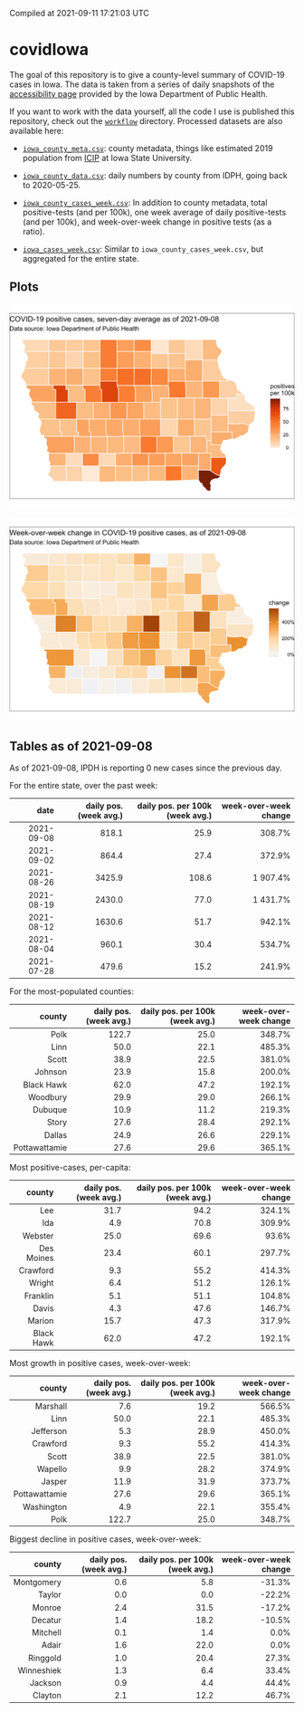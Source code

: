 Compiled at 2021-09-11 17:21:03 UTC

<!-- README.md is generated from README.Rmd. Please edit that file -->

# covidIowa

<!-- badges: start -->

<!-- badges: end -->

The goal of this repository is to give a county-level summary of
COVID-19 cases in Iowa. The data is taken from a series of daily
snapshots of the [accessibility
page](https://coronavirus.iowa.gov/pages/access) provided by the Iowa
Department of Public Health.

If you want to work with the data yourself, all the code I use is
published this repository, check out the [`workflow`](workflow)
directory. Processed datasets are also available here:

  - [`iowa_county_meta.csv`](https://raw.githubusercontent.com/ijlyttle/covidIowa/master/workflow/data/99-publish/iowa_county_meta.csv):
    county metadata, things like estimated 2019 population from
    [ICIP](https://www.icip.iastate.edu/tables/population/counties-estimates)
    at Iowa State University.

  - [`iowa_county_data.csv`](https://raw.githubusercontent.com/ijlyttle/covidIowa/master/workflow/data/99-publish/iowa_county_data.csv):
    daily numbers by county from IDPH, going back to 2020-05-25.

  - [`iowa_county_cases_week.csv`](https://raw.githubusercontent.com/ijlyttle/covidIowa/master/workflow/data/99-publish/iowa_county_data.csv):
    In addition to county metadata, total positive-tests (and per 100k),
    one week average of daily positive-tests (and per 100k), and
    week-over-week change in positive tests (as a ratio).

  - [`iowa_cases_week.csv`](https://raw.githubusercontent.com/ijlyttle/covidIowa/master/workflow/data/99-publish/iowa_cases_week.csv):
    Similar to `iowa_county_cases_week.csv`, but aggregated for the
    entire state.

## Plots

![](workflow/data/99-publish/iowa_cases.png)

![](workflow/data/99-publish/iowa_change.png)

## Tables as of 2021-09-08

As of 2021-09-08, IPDH is reporting 0 new cases since the previous day.

For the entire state, over the past week:

|       date | daily pos. (week avg.) | daily pos. per 100k (week avg.) | week-over-week change |
| ---------: | ---------------------: | ------------------------------: | --------------------: |
| 2021-09-08 |                  818.1 |                            25.9 |                308.7% |
| 2021-09-02 |                  864.4 |                            27.4 |                372.9% |
| 2021-08-26 |                 3425.9 |                           108.6 |              1 907.4% |
| 2021-08-19 |                 2430.0 |                            77.0 |              1 431.7% |
| 2021-08-12 |                 1630.6 |                            51.7 |                942.1% |
| 2021-08-04 |                  960.1 |                            30.4 |                534.7% |
| 2021-07-28 |                  479.6 |                            15.2 |                241.9% |

For the most-populated counties:

|        county | daily pos. (week avg.) | daily pos. per 100k (week avg.) | week-over-week change |
| ------------: | ---------------------: | ------------------------------: | --------------------: |
|          Polk |                  122.7 |                            25.0 |                348.7% |
|          Linn |                   50.0 |                            22.1 |                485.3% |
|         Scott |                   38.9 |                            22.5 |                381.0% |
|       Johnson |                   23.9 |                            15.8 |                200.0% |
|    Black Hawk |                   62.0 |                            47.2 |                192.1% |
|      Woodbury |                   29.9 |                            29.0 |                266.1% |
|       Dubuque |                   10.9 |                            11.2 |                219.3% |
|         Story |                   27.6 |                            28.4 |                292.1% |
|        Dallas |                   24.9 |                            26.6 |                229.1% |
| Pottawattamie |                   27.6 |                            29.6 |                365.1% |

Most positive-cases, per-capita:

|     county | daily pos. (week avg.) | daily pos. per 100k (week avg.) | week-over-week change |
| ---------: | ---------------------: | ------------------------------: | --------------------: |
|        Lee |                   31.7 |                            94.2 |                324.1% |
|        Ida |                    4.9 |                            70.8 |                309.9% |
|    Webster |                   25.0 |                            69.6 |                 93.6% |
| Des Moines |                   23.4 |                            60.1 |                297.7% |
|   Crawford |                    9.3 |                            55.2 |                414.3% |
|     Wright |                    6.4 |                            51.2 |                126.1% |
|   Franklin |                    5.1 |                            51.1 |                104.8% |
|      Davis |                    4.3 |                            47.6 |                146.7% |
|     Marion |                   15.7 |                            47.3 |                317.9% |
| Black Hawk |                   62.0 |                            47.2 |                192.1% |

Most growth in positive cases, week-over-week:

|        county | daily pos. (week avg.) | daily pos. per 100k (week avg.) | week-over-week change |
| ------------: | ---------------------: | ------------------------------: | --------------------: |
|      Marshall |                    7.6 |                            19.2 |                566.5% |
|          Linn |                   50.0 |                            22.1 |                485.3% |
|     Jefferson |                    5.3 |                            28.9 |                450.0% |
|      Crawford |                    9.3 |                            55.2 |                414.3% |
|         Scott |                   38.9 |                            22.5 |                381.0% |
|       Wapello |                    9.9 |                            28.2 |                374.9% |
|        Jasper |                   11.9 |                            31.9 |                373.7% |
| Pottawattamie |                   27.6 |                            29.6 |                365.1% |
|    Washington |                    4.9 |                            22.1 |                355.4% |
|          Polk |                  122.7 |                            25.0 |                348.7% |

Biggest decline in positive cases, week-over-week:

|     county | daily pos. (week avg.) | daily pos. per 100k (week avg.) | week-over-week change |
| ---------: | ---------------------: | ------------------------------: | --------------------: |
| Montgomery |                    0.6 |                             5.8 |               \-31.3% |
|     Taylor |                    0.0 |                             0.0 |               \-22.2% |
|     Monroe |                    2.4 |                            31.5 |               \-17.2% |
|    Decatur |                    1.4 |                            18.2 |               \-10.5% |
|   Mitchell |                    0.1 |                             1.4 |                  0.0% |
|      Adair |                    1.6 |                            22.0 |                  0.0% |
|   Ringgold |                    1.0 |                            20.4 |                 27.3% |
| Winneshiek |                    1.3 |                             6.4 |                 33.4% |
|    Jackson |                    0.9 |                             4.4 |                 44.4% |
|    Clayton |                    2.1 |                            12.2 |                 46.7% |
